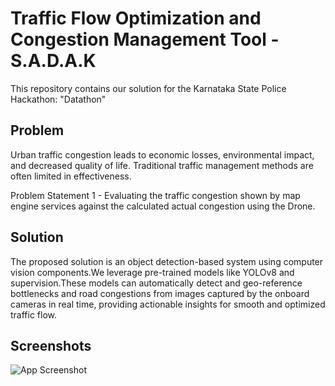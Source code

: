 
# Traffic Flow Optimization and Congestion Management Tool - S.A.D.A.K

This repository contains our solution for the Karnataka State Police Hackathon: "Datathon"
## Problem

Urban traffic congestion leads to economic losses, environmental impact, and decreased quality of life. Traditional traffic management methods are often limited in effectiveness.  

Problem Statement 1 - Evaluating the traffic congestion shown by map engine services against the calculated actual congestion using the Drone.

## Solution

The proposed solution is an object detection-based system using computer vision components.We leverage pre-trained models like YOLOv8 and supervision.These models can automatically detect and geo-reference bottlenecks and road congestions from images captured by the onboard cameras in real time, providing actionable insights for smooth and optimized traffic flow.
## Screenshots

![App Screenshot](cover.png)

